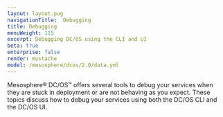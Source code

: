 ```yaml
---
layout: layout.pug
navigationTitle:  Debugging
title: Debugging
menuWeight: 115
excerpt: Debugging DC/OS using the CLI and UI
beta: true
enterprise: false
render: mustache
model: /mesosphere/dcos/2.0/data.yml
---
```


<!-- The source repo for this topic is https://github.com/dcos/dcos-docs-site -->


Mesosphere&reg; DC/OS&trade; offers several tools to debug your services when they are stuck in deployment or are not behaving as you expect. These topics discuss how to debug your services using both the DC/OS CLI and the DC/OS UI.
